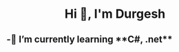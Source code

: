 <h1 align="center">Hi 👋, I'm Durgesh</h1>
<h2>-🌱 I’m currently learning **C#, .net**</h2>

<p align="left">
</p>

